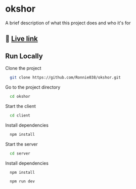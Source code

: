 # okshor


A brief description of what this project does and who it's for

## 🔗 [Live link ](https://okshor.netlify.app/)

## Run Locally

Clone the project

```bash
  git clone https://github.com/Ronnie038/okshor.git
```

Go to the project directory

```bash
  cd okshor
```

Start the client

```bash
  cd client
```
Install dependencies

```bash
  npm install
```

Start the server

```bash
  cd server
```
Install dependencies

```bash
  npm install
```
```bash
  npm run dev
```


